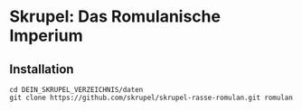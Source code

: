 # Skrupel: Das Romulanische Imperium

## Installation

    cd DEIN_SKRUPEL_VERZEICHNIS/daten
    git clone https://github.com/skrupel/skrupel-rasse-romulan.git romulan
